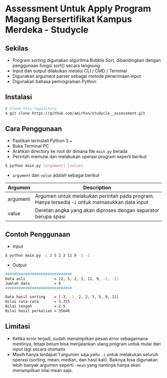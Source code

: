 # Assessment Untuk Apply Program Magang Bersertifikat Kampus Merdeka - Studycle

## Sekilas
- Program sorting digunakan algoritma Bubble Sort, dibandingkan dengan penggunaan fungsi sort() secara langsung
- Input dan output dilakukan melalui CLI / CMD / Terminal
- Digunakan argument parser sebagai metode penerimaan input
- Digunakan bahasa pemrograman Python

## Instalasi
```bash
# Clone this repository
$ git clone https://github.com/amirhsn/studycle__assessment.git
```
## Cara Penggunaan
- Pastikan terinstall Python 3.+
- Buka Terminal PC
- Arahkan directory ke root dir dimana file `main.py` berada
- Perintah memulai dan melakukan operasi program seperti berikut
```bash
$ python main.py [argument] [value]
```
- `argument` dan `value` adalah sebagai berikut

| Argumen       |   Description |
| ------------- | ------------- |
| argument      | Argumen untuk melakukan perintah pada program. Hanya tersedia `-i` untuk memasukkan data input                           |
| value     | Deretan angka yang akan diproses dengan separator berupa spasi        |

## Contoh Penggunaan
- Input
```bash
$ python main.py -i 2 5 2 3 11 9 -2 -3  
```
- Output
```bash
##############################
Data asli             = [2, 5, 2, 3, 11, 9, -2, -3]
Jumlah data           = 8
##############################

Data hasil sorting    = [-3, -2, 2, 2, 3, 5, 9, 11]
Nilai rata-rata       = 3.375
Nilai tengah          = 2.5
Nilai hasil perkalian = 35640 
```

## Limitasi
- Ketika error terjadi, sudah menampilkan pesan error sebagaimana mestinya, tetapi belum bisa menjalankan ulang program untuk mulai dari input lagi secara otomatis
- Masih hanya terdapat 1 argumen saja yaitu `-i` untuk melakukan seluruh operasi (sorting, mean, median, dan hasil kali). Baiknya bisa digunakan lebih banyak argumen seperti `-mean` yang nantinya hanya akan menampilkan nilai mean saja.
